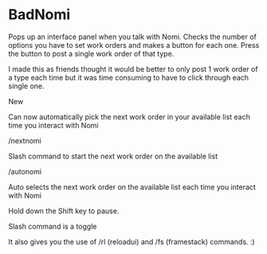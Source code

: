 # BadNomi

Pops up an interface panel when you talk with Nomi. 
Checks the number of options you have to set work orders and makes a button for each one. 
Press the button to post a single work order of that type.

 

I made this as friends thought it would be better to only post 1 work order of a type each time but it was time consuming to have to click through each single one.

 

New

Can now automatically pick the next work order in your available list each time you interact with Nomi

 

/nextnomi

Slash command to start the next work order on the available list

/autonomi

Auto selects the next work order on the available list each time you interact with Nomi

Hold down the Shift key to pause.

Slash command is a toggle

 

It also gives you the use of /rl (reloadui) and /fs (framestack) commands. :)